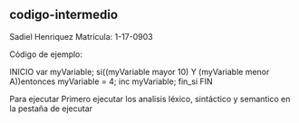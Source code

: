 ## codigo-intermedio
Sadiel Henriquez 
Matrícula: 1-17-0903

Código de ejemplo:

INICIO
  var myVariable;
	si((myVariable mayor 10) Y (myVariable menor A))entonces
		myVariable = 4;
		inc myVariable;
	fin_si
FIN

Para ejecutar Primero ejecutar los analisis léxico, sintáctico y semantico en la pestaña de ejecutar
